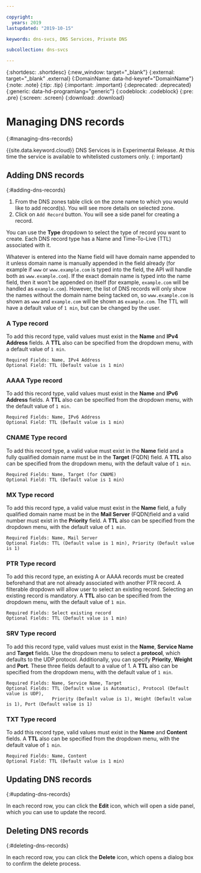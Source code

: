 ```yaml
---

copyright:
  years: 2019
lastupdated: "2019-10-15"

keywords: dns-svcs, DNS Services, Private DNS

subcollection: dns-svcs

---
```


{:shortdesc: .shortdesc}
{:new_window: target="_blank"}
{:external: target="_blank" .external}
{:DomainName: data-hd-keyref="DomainName"}
{:note: .note}
{:tip: .tip}
{:important: .important}
{:deprecated: .deprecated}
{:generic: data-hd-programlang="generic"}
{:codeblock: .codeblock}
{:pre: .pre}
{:screen: .screen}
{:download: .download}


# Managing DNS records
{:#managing-dns-records}

{{site.data.keyword.cloud}} DNS Services is in Experimental Release. At this time the service is available to whitelisted customers only.
{: important}

## Adding DNS records
{:#adding-dns-records}

  1. From the DNS zones table click on the zone name to which you would like to add record(s). You will see more details on selected zone. 
  2. Click on `Add Record` button. You will see a side panel for creating a record.

You can use the **Type** dropdown to select the type of record you want to create. Each DNS record type has a Name and Time-To-Live (TTL) associated with it. 

Whatever is entered into the Name field will have domain name appended to it unless domain name is manually appended in the field already (for example if `www` or `www.example.com` is typed into the field, the API will handle both as `www.example.com`). If the exact domain name is typed into the name field, then it won't be appended on itself (for example, `example.com` will be handled as `example.com`). However, the list of DNS records will only show the names without the domain name being tacked on, so `www.example.com` is shown as `www` and `example.com` will be shown as `example.com`. The TTL will have a default value of `1 min`, but can be changed by the user.

### A Type record

To add this record type, valid values must exist in the **Name** and **IPv4 Address** fields. A **TTL** also can be specified from the dropdown menu, with a default value of `1 min`.

    Required Fields: Name, IPv4 Address
    Optional Field: TTL (Default value is 1 min)

### AAAA Type record

To add this record type, valid values must exist in the **Name** and **IPv6 Address** fields. A **TTL** also can be specified from the dropdown menu, with the default value of `1 min`.

    Required Fields: Name, IPv6 Address
    Optional Field: TTL (Default value is 1 min)

### CNAME Type record

To add this record type, a valid value must exist in the **Name** field and a fully qualified domain name must be in the **Target** (FQDN) field. A **TTL** also can be specified from the dropdown menu, with the default value of `1 min`.

    Required Fields: Name, Target (for CNAME)
    Optional Field: TTL (Default value is 1 min)

### MX Type record

To add this record type, a valid value must exist in the **Name** field, a fully qualified domain name must be in the **Mail Server** (FQDN)field and a valid number must exist in the **Priority** field. A **TTL** also can be specified from the dropdown menu, with the default value of `1 min`.

    Required Fields: Name, Mail Server
    Optional Fields: TTL (Default value is 1 min), Priority (Default value is 1)

### PTR Type record

To add this record type, an existing A or AAAA records must be created beforehand that are not already associated with another PTR record. A filterable dropdown will allow user to select an existing record. Selecting an existing record is mandatory. A **TTL** also can be specified from the dropdown menu, with the default value of `1 min`.

    Required Fields: Select existing record
    Optional Fields: TTL (Default value is 1 min)

### SRV Type record

To add this record type, valid values must exist in the **Name**, **Service Name** and **Target** fields. Use the dropdown menu to select a **protocol**, which defaults to the UDP protocol. Additionally, you can specify **Priority**, **Weight** and **Port**. These three fields default to a value of 1. A **TTL** also can be specified from the dropdown menu, with the default value of `1 min`.

    Required Fields: Name, Service Name, Target
    Optional Fields: TTL (Default value is Automatic), Protocol (Default value is UDP),
                     Priority (Default value is 1), Weight (Default value is 1), Port (Default value is 1)

### TXT Type record

To add this record type, valid values must exist in the **Name** and **Content** fields. A **TTL** also can be specified from the dropdown menu, with the default value of `1 min`.

    Required Fields: Name, Content
    Optional Field: TTL (Default value is 1 min)

## Updating DNS records
{:#updating-dns-records}

In each record row, you can click the **Edit** icon, which will open a side panel, which you can use to update the record.

## Deleting DNS records
{:#deleting-dns-records}

In each record row, you can click the **Delete** icon, which opens a dialog box to confirm the delete process.
